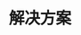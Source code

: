 ---
containerClass: home
home: true
title: 解决方案
icon: home
bgImage: https://theme-hope-assets.vuejs.press/bg/9-light.svg
bgImageDark: https://theme-hope-assets.vuejs.press/bg/9-dark.svg
bgImageStyle:
  background-attachment: fixed
heroText: 郑振宁
tagline: 👨🏻‍💻 计算机科学与技术 后端开发 2017年-至今 </br> </br> 没有银弹 🚀
actions:
  - text: Github
    link: https://github.com/zhengzhenning
    icon: icon-github
    type: primary

  - text: Gitee
    icon: icon-Gitee
    link: https://gitee.com/yibu_zzn


highlights:
  - header:  ···
    description: 
    bgImage: # https://theme-hope-assets.vuejs.press/bg/5-light.svg
    bgImageDark: # https://theme-hope-assets.vuejs.press/bg/5-dark.svg
    features:
      - title: 郑振宁
        icon:
        details:
        link: https://zhengzhenning.github.io/yibu_zzn/

      - title: Docker 从入门到实践
        icon: icon-book
        details:
        link: https://yeasy.gitbook.io/docker_practice

      - title: 廖雪峰的官方网站
        icon: 
        details: 
        link: https://liaoxuefeng.com/
        
      - title: 李峰-山东大学教授 
        icon:
        details: <code>系统结构</code>
        link: https://funglee.github.io

      - title: 计算机网络原理微课堂（湖科大） 
        icon: 
        details: <code>网络原理</code>  <code>强力推荐</code> 用简单的语言描述复杂的问题，用形象生动的动画演示抽象的概念，用精美的文案给人视觉上的享受。让初学者更容易入门计算机网络。
        link: https://www.bilibili.com/video/BV1c4411d7jb/?share_source=copy_web&vd_source=11ebb764bc8f78776f59e125ff1c61ef
        
      - title: 左耳朵耗子 
        icon:
        details: <code>极客</code>
        link: https://coolshell.cn
        
      - title:  Robert C.马丁（鲍勃叔叔）
        icon:
        details:
        link: http://blog.cleancoder.com
          
      - title: 马丁福勒
        icon:
        details:
        link: https://martinfowler.com
          
      - title: Bruce Eckel 
        icon:
        details: <code>Java编程思想</code>
        link: https://www.bruceeckel.com
          
      - title:
        icon:
        details:
        link:
          
      - title:
        icon:
        details:
        link:

      - title: Git 教程
        icon: icon-book
        details:  
        link: https://git-scm.com/book/zh/v2

      - title: 《重构 改善既有代码的设计第二版》中文版 | Martin Fowler
        icon: icon-book
        details:  
        link: https://book-refactoring2.ifmicro.com/docs/

      - title: 设计模式 | 重构
        icon: icon-book
        details: 免费在线学习代码重构、 设计模式、 SOLID 原则 
        link: https://refactoringguru.cn/

      - title: 设计模式 ⭐️90k+
        icon:
        details: Design patterns implemented in Java
        link: https://github.com/iluwatar/java-design-patterns

      - title: 淘宝数据库内核月报
        icon:
        details: 淘宝数据库内核月报
        link: http://mysql.taobao.org/monthly/

      - title: MySQL 难点解析
        icon:
        details: 快速解决MySQL技术难点
        link: https://time.geekbang.org/dailylesson/topic/143

      - title: Alibaba 微服务生态全景图
        icon:
        details: <code>架构</code> 
        link: https://start.aliyun.com/ecosystem.html

      - title: 《凤凰架构：构建可靠的大型分布式系统》
        icon: icon-book
        detail: <code>架构</code> 
        link: https://icyfenix.cn/

      - title: awesome-scalability
        icon: 
        details: <code>架构</code> 可扩展、可靠、高性能的大型系统模式
        link: https://github.com/binhnguyennus/awesome-scalability

      - title: Java™ Tutorials
        icon: 
        details: <code>官方教程</code> 基于JDK 8 
        link: https://docs.oracle.com/javase/tutorial/

      - title: Effect Java (3th) 源码
        icon: 
        details: <code>源码</code> 来自《Effective Java》第三版的源代码，并根据需要进行了一些少量添加以使其可运行。 
        link: https://github.com/jbloch/effective-java-3e-source-code

      - title: Java8InAction  源码
        icon: 
        details: <code>源码</code>  
        link: https://github.com/java8/Java8InAction

      - title: MDN Web Docs
        icon: 
        details: <code>Web技术</code>  面向开发者的 Web 技术
        link: https://developer.mozilla.org/zh-CN/docs/Web

      - title: 基于 Java 的算法实现 ⭐️60k+
        icon: 
        details: <code>算法与数据结构</code>  All Algorithms implemented in Java
        link: https://github.com/TheAlgorithms/Java?tab=readme-ov-file

      - title: 算法与数据结构 ⭐️17k+
        icon: 
        details: <code>算法与数据结构</code>  A collection of algorithms and data structures
        link: https://github.com/williamfiset/Algorithms

      - title: Computer System Architecture（计算机系统结构）
        icon: 
        details: <code>系统结构</code>  研究计算机体系结构的演变以及影响计算机系统硬件和软件元素设计的因素。
        link: https://funglee.github.io/csa/csa.html



copyright: true
footer: 🇨🇳 高举中国特色社会主义伟大旗帜 </br> 💪 为实现强国建设、民族复兴伟业奋斗终身 
---